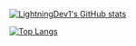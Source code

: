 [![LightningDev1's GitHub stats](https://github-readme-stats-lightningdev1.vercel.app/api?username=LightningDev1&count_private=true&show_icons=true&theme=react&border_radius=15)](https://github.com/anuraghazra/github-readme-stats)

[![Top Langs](https://github-readme-stats-lightningdev1.vercel.app/api/top-langs/?username=LightningDev1&count_private=true&exclude_repo=webview,LightningBot_Old&theme=react&border_radius=15)](https://github.com/anuraghazra/github-readme-stats)
